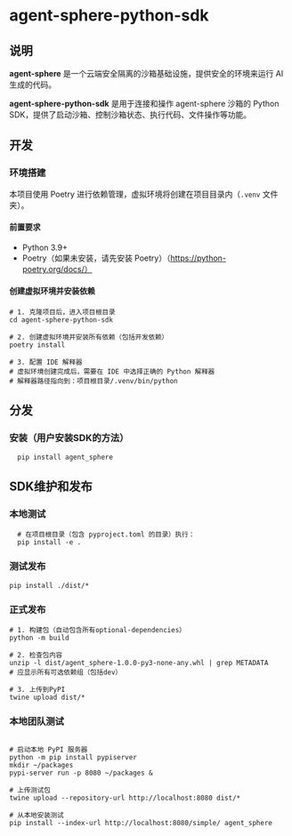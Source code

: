 # agent-sphere-python-sdk

## 说明

**agent-sphere** 是一个云端安全隔离的沙箱基础设施，提供安全的环境来运行 AI 生成的代码。

**agent-sphere-python-sdk** 是用于连接和操作 agent-sphere 沙箱的 Python SDK，提供了启动沙箱、控制沙箱状态、执行代码、文件操作等功能。

## 开发

### 环境搭建

本项目使用 Poetry 进行依赖管理，虚拟环境将创建在项目目录内（`.venv` 文件夹）。

#### 前置要求

- Python 3.9+
- Poetry（如果未安装，请先安装 Poetry）（https://python-poetry.org/docs/）


#### 创建虚拟环境并安装依赖

```shell
# 1. 克隆项目后，进入项目根目录
cd agent-sphere-python-sdk

# 2. 创建虚拟环境并安装所有依赖（包括开发依赖）
poetry install

# 3. 配置 IDE 解释器
# 虚拟环境创建完成后，需要在 IDE 中选择正确的 Python 解释器
# 解释器路径指向到：项目根目录/.venv/bin/python 
```

## 分发

### 安装（用户安装SDK的方法）

```shell
  pip install agent_sphere
```

## SDK维护和发布

### 本地测试

```shell
  # 在项目根目录（包含 pyproject.toml 的目录）执行：
  pip install -e .
```

### 测试发布

```shell
pip install ./dist/*
```

### 正式发布

```shell
# 1. 构建包（自动包含所有optional-dependencies）
python -m build

# 2. 检查包内容
unzip -l dist/agent_sphere-1.0.0-py3-none-any.whl | grep METADATA
# 应显示所有可选依赖组（包括dev）

# 3. 上传到PyPI
twine upload dist/*
```

### 本地团队测试

```shell

# 启动本地 PyPI 服务器
python -m pip install pypiserver
mkdir ~/packages
pypi-server run -p 8080 ~/packages &

# 上传测试包
twine upload --repository-url http://localhost:8080 dist/*

# 从本地安装测试
pip install --index-url http://localhost:8080/simple/ agent_sphere
```
